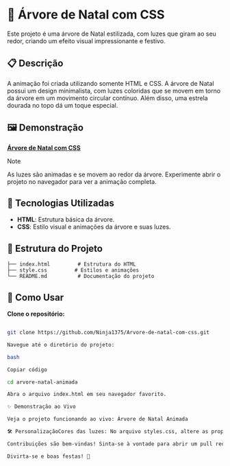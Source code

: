 # 🎄 Árvore de Natal com CSS

Este projeto é uma árvore de Natal estilizada, com luzes que giram ao seu redor, criando um efeito visual impressionante e festivo.

## 📋 Descrição

A animação foi criada utilizando somente HTML e CSS. A árvore de Natal possui um design minimalista, com luzes coloridas que se movem em torno da árvore em um movimento circular contínuo. Além disso, uma estrela dourada no topo dá um toque especial.

## 🖼️ Demonstração

**[Árvore de Natal com CSS](ttt)**


> [!NOTE]
> As luzes são animadas e se movem ao redor da árvore. Experimente abrir o projeto no navegador para ver a animação completa.

## 🚀 Tecnologias Utilizadas

- **HTML**: Estrutura básica da árvore.
- **CSS**: Estilo visual e animações da árvore e suas luzes.

## 📂 Estrutura do Projeto

```plaintext
├── index.html         # Estrutura do HTML
├── style.css         # Estilos e animações
└── README.md          # Documentação do projeto
```
## 🔧 Como Usar

**Clone o repositório:**

```bash

git clone https://github.com/Ninja1375/Arvore-de-natal-com-css.git 

Navegue até o diretório do projeto:

bash

Copiar código

cd arvore-natal-animada 

Abra o arquivo index.html em seu navegador favorito.

✨ Demonstração ao Vivo

Veja o projeto funcionando ao vivo: Árvore de Natal Animada

🛠️ PersonalizaçãoCores das luzes: No arquivo styles.css, altere as propriedades background-color dos elementos que representam as luzes.Velocidade da animação: Ajuste o valor do animation-duration para modificar a velocidade do movimento das luzes.Tamanho da árvore: Edite a largura e altura da árvore na classe .tree em styles.css.🎅 Contribuições

Contribuições são bem-vindas! Sinta-se à vontade para abrir um pull request ou relatar um problema.

Divirta-se e boas festas! 🎄
